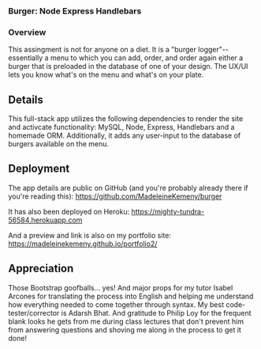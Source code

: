 ### Burger: Node Express Handlebars

### Overview

This assingment is not for anyone on a diet. It is a "burger logger"--essentially a menu to which you can add, order, and order again either a burger that is preloaded in the database of one of your design. The UX/UI lets you know what's on the menu and what's on your plate.

## Details
This full-stack app utilizes the following dependencies to render the site and activcate functionality: MySQL, Node, Express, Handlebars and a homemade ORM. Additionally, it adds any user-input to the database of burgers available on the menu.

## Deployment
The app details are public on GitHub (and you're probably already there if you're reading this): https://github.com/MadeleineKemeny/burger

It has also been deployed on Heroku: https://mighty-tundra-56584.herokuapp.com

And a preview and link is also on my portfolio site: https://madeleinekemeny.github.io/portfolio2/

## Appreciation
Those Bootstrap goofballs... yes! And major props for my tutor Isabel Arcones for translating the process into English and helping me understand how everything needed to come together through syntax. My best code-tester/corrector is Adarsh Bhat. And gratitude to Philip Loy for the frequent blank looks he gets from me during class lectures that don't prevent him from answering questions and shoving me along in the process to get it done!

